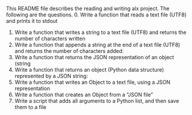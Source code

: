 This README file describes the reading and writing alx project. The following are the questions.
0. Write a function that reads a text file (UTF8) and prints it to stdout
1. Write a function that writes a string to a text file (UTF8) and returns the number of characters written
2. Write a function that appends a string at the end of a text file (UTF8) and returns the number of characters added:
3. Write a function that returns the JSON representation of an object (string
4. Write a function that returns an object (Python data structure) represented by a JSON string:
5. Write a function that writes an Object to a text file, using a JSON representation
6. Write a function that creates an Object from a “JSON file”
7. Write a script that adds all arguments to a Python list, and then save them to a file
